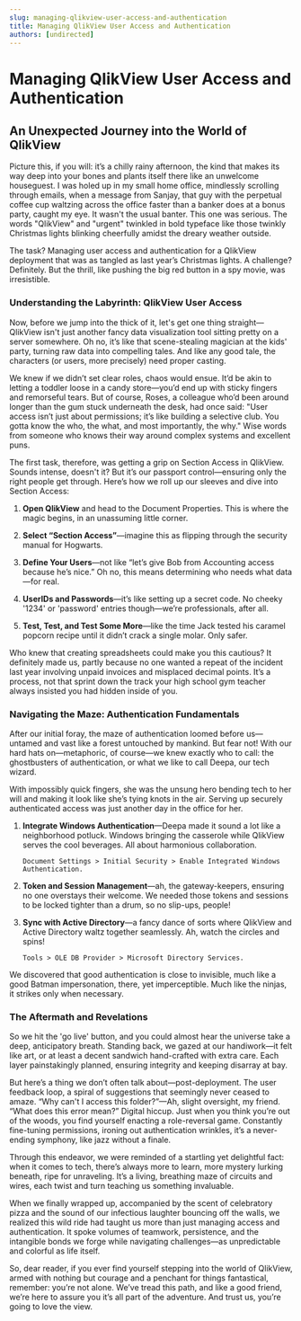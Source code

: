 ```yaml
---
slug: managing-qlikview-user-access-and-authentication
title: Managing QlikView User Access and Authentication
authors: [undirected]
---
```



# Managing QlikView User Access and Authentication

## An Unexpected Journey into the World of QlikView

Picture this, if you will: it’s a chilly rainy afternoon, the kind that makes its way deep into your bones and plants itself there like an unwelcome houseguest. I was holed up in my small home office, mindlessly scrolling through emails, when a message from Sanjay, that guy with the perpetual coffee cup waltzing across the office faster than a banker does at a bonus party, caught my eye. It wasn't the usual banter. This one was serious. The words "QlikView" and "urgent" twinkled in bold typeface like those twinkly Christmas lights blinking cheerfully amidst the dreary weather outside.

The task? Managing user access and authentication for a QlikView deployment that was as tangled as last year’s Christmas lights. A challenge? Definitely. But the thrill, like pushing the big red button in a spy movie, was irresistible.

### Understanding the Labyrinth: QlikView User Access

Now, before we jump into the thick of it, let's get one thing straight—QlikView isn't just another fancy data visualization tool sitting pretty on a server somewhere. Oh no, it’s like that scene-stealing magician at the kids' party, turning raw data into compelling tales. And like any good tale, the characters (or users, more precisely) need proper casting.

We knew if we didn’t set clear roles, chaos would ensue. It’d be akin to letting a toddler loose in a candy store—you’d end up with sticky fingers and remorseful tears. But of course, Roses, a colleague who’d been around longer than the gum stuck underneath the desk, had once said: "User access isn’t just about permissions; it’s like building a selective club. You gotta know the who, the what, and most importantly, the why." Wise words from someone who knows their way around complex systems and excellent puns.

The first task, therefore, was getting a grip on Section Access in QlikView. Sounds intense, doesn't it? But it’s our passport control—ensuring only the right people get through. Here’s how we roll up our sleeves and dive into Section Access:

1. **Open QlikView** and head to the Document Properties. This is where the magic begins, in an unassuming little corner.
   
2. **Select “Section Access”**—imagine this as flipping through the security manual for Hogwarts.
   
3. **Define Your Users**—not like “let’s give Bob from Accounting access because he’s nice.” Oh no, this means determining who needs what data—for real.

4. **UserIDs and Passwords**—it’s like setting up a secret code. No cheeky '1234' or 'password' entries though—we’re professionals, after all.

5. **Test, Test, and Test Some More**—like the time Jack tested his caramel popcorn recipe until it didn’t crack a single molar. Only safer.

Who knew that creating spreadsheets could make you this cautious? It definitely made us, partly because no one wanted a repeat of the incident last year involving unpaid invoices and misplaced decimal points. It’s a process, not that sprint down the track your high school gym teacher always insisted you had hidden inside of you.

### Navigating the Maze: Authentication Fundamentals

After our initial foray, the maze of authentication loomed before us—untamed and vast like a forest untouched by mankind. But fear not! With our hard hats on—metaphoric, of course—we knew exactly who to call: the ghostbusters of authentication, or what we like to call Deepa, our tech wizard.

With impossibly quick fingers, she was the unsung hero bending tech to her will and making it look like she’s tying knots in the air. Serving up securely authenticated access was just another day in the office for her.

1. **Integrate Windows Authentication**—Deepa made it sound a lot like a neighborhood potluck. Windows bringing the casserole while QlikView serves the cool beverages. All about harmonious collaboration.

   ```plaintext
   Document Settings > Initial Security > Enable Integrated Windows Authentication.
   ```
   
2. **Token and Session Management**—ah, the gateway-keepers, ensuring no one overstays their welcome. We needed those tokens and sessions to be locked tighter than a drum, so no slip-ups, people!

3. **Sync with Active Directory**—a fancy dance of sorts where QlikView and Active Directory waltz together seamlessly. Ah, watch the circles and spins!

   ```plaintext
   Tools > OLE DB Provider > Microsoft Directory Services.
   ```
   
We discovered that good authentication is close to invisible, much like a good Batman impersonation, there, yet imperceptible. Much like the ninjas, it strikes only when necessary.

### The Aftermath and Revelations

So we hit the 'go live' button, and you could almost hear the universe take a deep, anticipatory breath. Standing back, we gazed at our handiwork—it felt like art, or at least a decent sandwich hand-crafted with extra care. Each layer painstakingly planned, ensuring integrity and keeping disarray at bay.

But here’s a thing we don’t often talk about—post-deployment. The user feedback loop, a spiral of suggestions that seemingly never ceased to amaze. “Why can't I access this folder?”—Ah, slight oversight, my friend. “What does this error mean?” Digital hiccup. Just when you think you’re out of the woods, you find yourself enacting a role-reversal game. Constantly fine-tuning permissions, ironing out authentication wrinkles, it’s a never-ending symphony, like jazz without a finale.

Through this endeavor, we were reminded of a startling yet delightful fact: when it comes to tech, there’s always more to learn, more mystery lurking beneath, ripe for unraveling. It’s a living, breathing maze of circuits and wires, each twist and turn teaching us something invaluable.

When we finally wrapped up, accompanied by the scent of celebratory pizza and the sound of our infectious laughter bouncing off the walls, we realized this wild ride had taught us more than just managing access and authentication. It spoke volumes of teamwork, persistence, and the intangible bonds we forge while navigating challenges—as unpredictable and colorful as life itself.

So, dear reader, if you ever find yourself stepping into the world of QlikView, armed with nothing but courage and a penchant for things fantastical, remember: you’re not alone. We’ve tread this path, and like a good friend, we’re here to assure you it’s all part of the adventure. And trust us, you’re going to love the view.